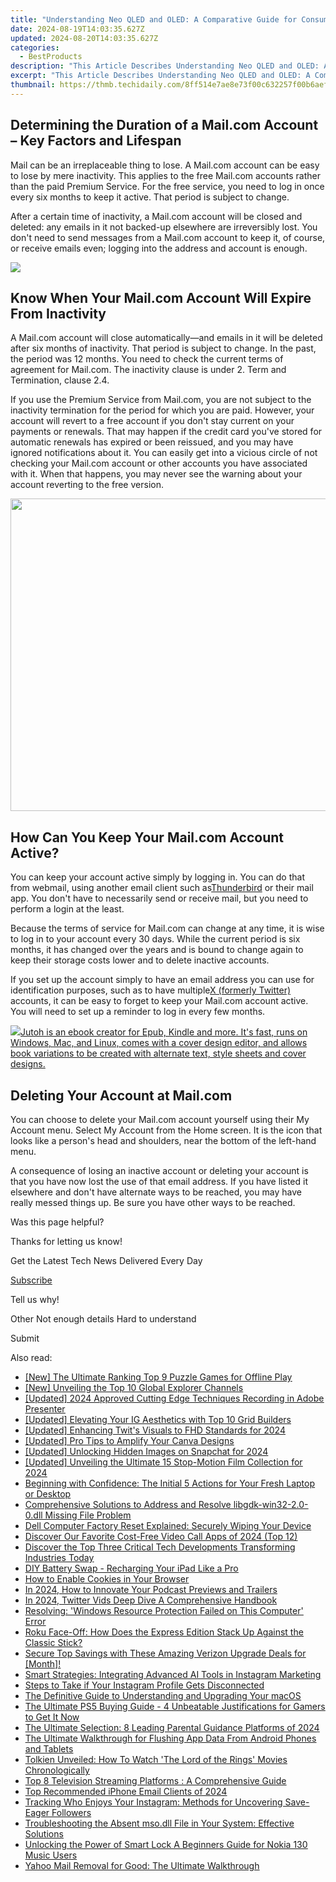 ```yaml
---
title: "Understanding Neo QLED and OLED: A Comparative Guide for Consumers"
date: 2024-08-19T14:03:35.627Z
updated: 2024-08-20T14:03:35.627Z
categories:
  - BestProducts
description: "This Article Describes Understanding Neo QLED and OLED: A Comparative Guide for Consumers"
excerpt: "This Article Describes Understanding Neo QLED and OLED: A Comparative Guide for Consumers"
thumbnail: https://thmb.techidaily.com/8ff514e7ae8e73f00c632257f00b6aefbc08dc01d831c81a6f2628b843ff494a.jpg
---
```


## Determining the Duration of a Mail.com Account – Key Factors and Lifespan
 Mail can be an irreplaceable thing to lose. A Mail.com account can be easy to lose by mere inactivity. This applies to the free Mail.com accounts rather than the paid Premium Service. For the free service, you need to log in once every six months to keep it active. That period is subject to change.

 After a certain time of inactivity, a Mail.com account will be closed and deleted: any emails in it not backed-up elsewhere are irreversibly lost. You don't need to send messages from a Mail.com account to keep it, of course, or receive emails even; logging into the address and account is enough.

<!-- affiliate ads begin -->
<a href="https://secure.2checkout.com/order/checkout.php?PRODS=4615471&QTY=1&AFFILIATE=108875&CART=1"><img src="https://images.wondershare.com/affiliate-image/affiliate_banners_en/max_782x90.png" border="0"></a>
<!-- affiliate ads end -->
## Know When Your Mail.com Account Will Expire From Inactivity

 A Mail.com account will close automatically—and emails in it will be deleted after six months of inactivity. That period is subject to change. In the past, the period was 12 months. You need to check the current terms of agreement for Mail.com. The inactivity clause is under 2\. Term and Termination, clause 2.4.

 If you use the Premium Service from Mail.com, you are not subject to the inactivity termination for the period for which you are paid. However, your account will revert to a free account if you don't stay current on your payments or renewals. That may happen if the credit card you've stored for automatic renewals has expired or been reissued, and you may have ignored notifications about it. You can easily get into a vicious circle of not checking your Mail.com account or other accounts you have associated with it. When that happens, you may never see the warning about your account reverting to the free version.

<!-- affiliate ads begin -->
<a href="https://appsumo.8odi.net/c/5597632/2087407/7443" target="_top" id="2087407"><img src="//a.impactradius-go.com/display-ad/7443-2087407" border="0" alt="" width="600" height="500"/></a><img height="0" width="0" src="https://appsumo.8odi.net/i/5597632/2087407/7443" style="position:absolute;visibility:hidden;" border="0" />
<!-- affiliate ads end -->
## How Can You Keep Your Mail.com Account Active?

 You can keep your account active simply by logging in. You can do that from webmail, using another email client such as[Thunderbird](https://www.lifewire.com/mozilla-thunderbird-review-1173071) or their mail app. You don't have to necessarily send or receive mail, but you need to perform a login at the least.

 Because the terms of service for Mail.com can change at any time, it is wise to log in to your account every 30 days. While the current period is six months, it has changed over the years and is bound to change again to keep their storage costs lower and to delete inactive accounts.

 If you set up the account simply to have an email address you can use for identification purposes, such as to have multiple[X (formerly Twitter)](https://www.lifewire.com/what-exactly-is-twitter-2483331) accounts, it can be easy to forget to keep your Mail.com account active. You will need to set up a reminder to log in every few months.

<!-- affiliate ads begin -->
<a href="https://secure.2checkout.com/order/checkout.php?PRODS=4694919&QTY=1&AFFILIATE=108875&CART=1"><img src="https://secure.avangate.com/images/merchant/bccefcc1b1eee9eca3ae4f5c1a281482/products/jutoh-logo-1200x1600.jpg" border="0">Jutoh is an ebook creator for Epub, Kindle and more. It's fast, runs on Windows, Mac, and Linux, comes with a cover design editor, and allows book variations to be created with alternate text, style sheets and cover designs. </a>
<!-- affiliate ads end -->
## Deleting Your Account at Mail.com

 You can choose to delete your Mail.com account yourself using their My Account menu. Select My Account from the Home screen. It is the icon that looks like a person's head and shoulders, near the bottom of the left-hand menu.

 A consequence of losing an inactive account or deleting your account is that you have now lost the use of that email address. If you have listed it elsewhere and don't have alternate ways to be reached, you may have really messed things up. Be sure you have other ways to be reached.

Was this page helpful?

Thanks for letting us know!

 Get the Latest Tech News Delivered Every Day

[Subscribe](https://www.lifewire.com/#)

Tell us why!

 Other  Not enough details  Hard to understand

 Submit

<ins class="adsbygoogle"
     style="display:block"
     data-ad-format="autorelaxed"
     data-ad-client="ca-pub-7571918770474297"
     data-ad-slot="1223367746"></ins>



<ins class="adsbygoogle"
     style="display:block"
     data-ad-client="ca-pub-7571918770474297"
     data-ad-slot="8358498916"
     data-ad-format="auto"
     data-full-width-responsive="true"></ins>

<span class="atpl-alsoreadstyle">Also read:</span>
<div><ul>
<li><a href="https://remote-screen-capture.techidaily.com/new-the-ultimate-ranking-top-9-puzzle-games-for-offline-play/"><u>[New] The Ultimate Ranking  Top 9 Puzzle Games for Offline Play</u></a></li>
<li><a href="https://facebook-video-footage.techidaily.com/new-unveiling-the-top-10-global-explorer-channels/"><u>[New] Unveiling the Top 10 Global Explorer Channels</u></a></li>
<li><a href="https://on-screen-recording.techidaily.com/updated-2024-approved-cutting-edge-techniques-recording-in-adobe-presenter/"><u>[Updated] 2024 Approved  Cutting Edge Techniques  Recording in Adobe Presenter</u></a></li>
<li><a href="https://instagram-clips.techidaily.com/updated-elevating-your-ig-aesthetics-with-top-10-grid-builders/"><u>[Updated] Elevating Your IG Aesthetics with Top 10 Grid Builders</u></a></li>
<li><a href="https://twitter-videos.techidaily.com/updated-enhancing-twits-visuals-to-fhd-standards-for-2024/"><u>[Updated] Enhancing Twit's Visuals to FHD Standards for 2024</u></a></li>
<li><a href="https://extra-skills.techidaily.com/updated-pro-tips-to-amplify-your-canva-designs/"><u>[Updated] Pro Tips to Amplify Your Canva Designs</u></a></li>
<li><a href="https://snapchat-videos.techidaily.com/updated-unlocking-hidden-images-on-snapchat-for-2024/"><u>[Updated] Unlocking Hidden Images on Snapchat for 2024</u></a></li>
<li><a href="https://fox-direct.techidaily.com/updated-unveiling-the-ultimate-15-stop-motion-film-collection-for-2024/"><u>[Updated] Unveiling the Ultimate 15 Stop-Motion Film Collection for 2024</u></a></li>
<li><a href="https://tech-recovery.techidaily.com/beginning-with-confidence-the-initial-5-actions-for-your-fresh-laptop-or-desktop/"><u>Beginning with Confidence: The Initial 5 Actions for Your Fresh Laptop or Desktop</u></a></li>
<li><a href="https://tech-recovery.techidaily.com/comprehensive-solutions-to-address-and-resolve-libgdk-win32-20-0dll-missing-file-problem/"><u>Comprehensive Solutions to Address and Resolve libgdk-win32-2.0-0.dll Missing File Problem</u></a></li>
<li><a href="https://tech-recovery.techidaily.com/dell-computer-factory-reset-explained-securely-wiping-your-device/"><u>Dell Computer Factory Reset Explained: Securely Wiping Your Device</u></a></li>
<li><a href="https://tech-recovery.techidaily.com/discover-our-favorite-cost-free-video-call-apps-of-2024-top-12/"><u>Discover Our Favorite Cost-Free Video Call Apps of 2024 (Top 12)</u></a></li>
<li><a href="https://tech-recovery.techidaily.com/discover-the-top-three-critical-tech-developments-transforming-industries-today/"><u>Discover the Top Three Critical Tech Developments Transforming Industries Today</u></a></li>
<li><a href="https://tech-recovery.techidaily.com/diy-battery-swap-recharging-your-ipad-like-a-pro/"><u>DIY Battery Swap - Recharging Your iPad Like a Pro</u></a></li>
<li><a href="https://tech-recovery.techidaily.com/how-to-enable-cookies-in-your-browser/"><u>How to Enable Cookies in Your Browser</u></a></li>
<li><a href="https://fox-links.techidaily.com/in-2024-how-to-innovate-your-podcast-previews-and-trailers/"><u>In 2024, How to Innovate Your Podcast Previews and Trailers</u></a></li>
<li><a href="https://twitter-videos.techidaily.com/in-2024-twitter-vids-deep-dive-a-comprehensive-handbook/"><u>In 2024, Twitter Vids Deep Dive  A Comprehensive Handbook</u></a></li>
<li><a href="https://win-howtos.techidaily.com/resolving-windows-resource-protection-failed-on-this-computer-error/"><u>Resolving: 'Windows Resource Protection Failed on This Computer' Error</u></a></li>
<li><a href="https://tech-recovery.techidaily.com/roku-face-off-how-does-the-express-edition-stack-up-against-the-classic-stick/"><u>Roku Face-Off: How Does the Express Edition Stack Up Against the Classic Stick?</u></a></li>
<li><a href="https://tech-recovery.techidaily.com/1722884046761-secure-top-savings-with-these-amazing-verizon-upgrade-deals-for-month/"><u>Secure Top Savings with These Amazing Verizon Upgrade Deals for [Month]!</u></a></li>
<li><a href="https://tech-recovery.techidaily.com/smart-strategies-integrating-advanced-ai-tools-in-instagram-marketing/"><u>Smart Strategies: Integrating Advanced AI Tools in Instagram Marketing</u></a></li>
<li><a href="https://tech-recovery.techidaily.com/steps-to-take-if-your-instagram-profile-gets-disconnected/"><u>Steps to Take if Your Instagram Profile Gets Disconnected</u></a></li>
<li><a href="https://tech-recovery.techidaily.com/the-definitive-guide-to-understanding-and-upgrading-your-macos/"><u>The Definitive Guide to Understanding and Upgrading Your macOS</u></a></li>
<li><a href="https://tech-recovery.techidaily.com/the-ultimate-ps5-buying-guide-4-unbeatable-justifications-for-gamers-to-get-it-now/"><u>The Ultimate PS5 Buying Guide - 4 Unbeatable Justifications for Gamers to Get It Now</u></a></li>
<li><a href="https://tech-recovery.techidaily.com/the-ultimate-selection-8-leading-parental-guidance-platforms-of-2024/"><u>The Ultimate Selection: 8 Leading Parental Guidance Platforms of 2024</u></a></li>
<li><a href="https://tech-recovery.techidaily.com/the-ultimate-walkthrough-for-flushing-app-data-from-android-phones-and-tablets/"><u>The Ultimate Walkthrough for Flushing App Data From Android Phones and Tablets</u></a></li>
<li><a href="https://tech-recovery.techidaily.com/tolkien-unveiled-how-to-watch-the-lord-of-the-rings-movies-chronologically/"><u>Tolkien Unveiled: How To Watch 'The Lord of the Rings' Movies Chronologically</u></a></li>
<li><a href="https://tech-recovery.techidaily.com/top-8-television-streaming-platforms-a-comprehensive-guide/"><u>Top 8 Television Streaming Platforms : A Comprehensive Guide</u></a></li>
<li><a href="https://tech-recovery.techidaily.com/top-recommended-iphone-email-clients-of-2024/"><u>Top Recommended iPhone Email Clients of 2024</u></a></li>
<li><a href="https://tech-recovery.techidaily.com/tracking-who-enjoys-your-instagram-methods-for-uncovering-save-eager-followers/"><u>Tracking Who Enjoys Your Instagram: Methods for Uncovering Save-Eager Followers</u></a></li>
<li><a href="https://tech-recovery.techidaily.com/troubleshooting-the-absent-msodll-file-in-your-system-effective-solutions/"><u>Troubleshooting the Absent mso.dll File in Your System: Effective Solutions</u></a></li>
<li><a href="https://easy-unlock-android.techidaily.com/unlocking-the-power-of-smart-lock-a-beginners-guide-for-nokia-130-music-users-by-drfone-android/"><u>Unlocking the Power of Smart Lock A Beginners Guide for Nokia 130 Music Users</u></a></li>
<li><a href="https://tech-recovery.techidaily.com/yahoo-mail-removal-for-good-the-ultimate-walkthrough/"><u>Yahoo Mail Removal for Good: The Ultimate Walkthrough</u></a></li>
</ul></div>
